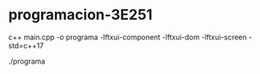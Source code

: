 # programacion-3E251

c++ main.cpp -o programa -lftxui-component -lftxui-dom -lftxui-screen -std=c++17

./programa
